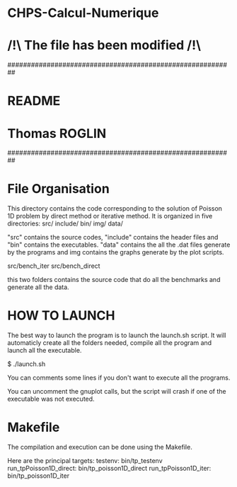 # CHPS-Calcul-Numerique

# /!\  The file has been modified /!\

##########################################################
# README
#
# Thomas ROGLIN
##########################################################

# File Organisation

This directory contains the code corresponding to the solution
of Poisson 1D problem by direct method or iterative method.
It is organized in five directories:
src/ 
include/
bin/
img/
data/

"src" contains the source codes, "include" contains the 
header files and "bin" contains the executables. "data" contains
the all the .dat files generate by the programs and img contains
the graphs generate by the plot scripts.

src/bench_iter
src/bench_direct

this two folders contains the source code that do all the benchmarks
and generate all the data.

# HOW TO LAUNCH

The best way to launch the program is to launch the launch.sh script.
It will automaticly create all the folders needed,
compile all the program and launch all the executable.

$ ./launch.sh

You can comments some lines if you don't want to 
execute all the programs.


You can uncomment the gnuplot calls, but the script will 
crash if one of the executable was not executed.


# Makefile 

The compilation and execution can be done using the Makefile.

Here are the principal targets: 
testenv: bin/tp_testenv
run_tpPoisson1D_direct: bin/tp_poisson1D_direct
run_tpPoisson1D_iter: bin/tp_poisson1D_iter


